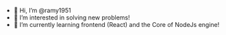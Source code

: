 - 👋 Hi, I’m @ramy1951
- 👀 I’m interested in solving new problems!
- 🌱 I’m currently learning frontend (React) and the Core of NodeJs engine!

<!---
ramy1951/ramy1951 is a ✨ special ✨ repository because its `README.md` (this file) appears on your GitHub profile.
You can click the Preview link to take a look at your changes.
--->

